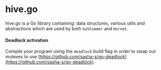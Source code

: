 # hive.go

hive.go is a Go library containing: data structures, various utils and 
abstractions which are used by both `GoShimmer` and `Hornet`.

#### Deadlock activation

Compile your program using the `deadlock` build flag in order to swap out
mutexes to use [https://github.com/sasha-s/go-deadlock](https://github.com/sasha-s/go-deadlock).